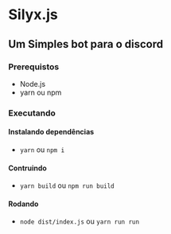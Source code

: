 # Silyx.js

## Um Simples bot para o discord

### Prerequistos

- Node.js
- yarn ou npm

### Executando

#### Instalando dependências

- `yarn` ou `npm i`

#### Contruindo

- `yarn build` ou `npm run build`

#### Rodando

- `node dist/index.js` ou `yarn run run`
